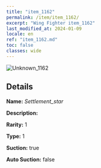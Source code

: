 ```yaml
---
title: "item_1162"
permalink: /item/item_1162/
excerpt: "Wing Fighter item_1162"
last_modified_at: 2024-01-09
locale: en
ref: "item_1162.md"
toc: false
classes: wide
---
```



 ![Unknown_1162](/images/item/Settlement_star_p.png)



## Details

 **Name:** *Settlement_star* 

 **Description:** 

 **Rarity:** 1 

 **Type:** 1 

 **Suction:** true 

 **Auto Suction:** false 


